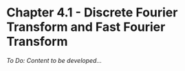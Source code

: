 ﻿# Chapter 4.1 - Discrete Fourier Transform and Fast Fourier Transform

*To Do: Content to be developed...*
